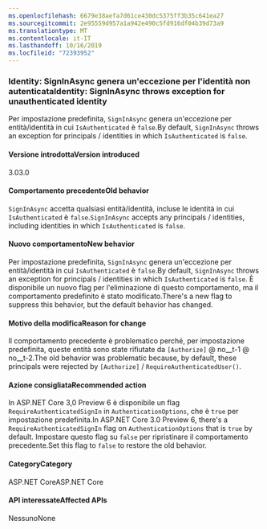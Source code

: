```yaml
---
ms.openlocfilehash: 6679e38aefa7d61ce430dc5375ff3b35c641ea27
ms.sourcegitcommit: 2e95559d957a1a942e490c5fd916df04b39d73a9
ms.translationtype: MT
ms.contentlocale: it-IT
ms.lasthandoff: 10/16/2019
ms.locfileid: "72393952"
---
```

### <a name="identity-signinasync-throws-exception-for-unauthenticated-identity"></a><span data-ttu-id="49e47-101">Identity: SignInAsync genera un'eccezione per l'identità non autenticata</span><span class="sxs-lookup"><span data-stu-id="49e47-101">Identity: SignInAsync throws exception for unauthenticated identity</span></span>

<span data-ttu-id="49e47-102">Per impostazione predefinita, `SignInAsync` genera un'eccezione per entità/identità in cui `IsAuthenticated` è `false`.</span><span class="sxs-lookup"><span data-stu-id="49e47-102">By default, `SignInAsync` throws an exception for principals / identities in which `IsAuthenticated` is `false`.</span></span>

#### <a name="version-introduced"></a><span data-ttu-id="49e47-103">Versione introdotta</span><span class="sxs-lookup"><span data-stu-id="49e47-103">Version introduced</span></span>

<span data-ttu-id="49e47-104">3.0</span><span class="sxs-lookup"><span data-stu-id="49e47-104">3.0</span></span>

#### <a name="old-behavior"></a><span data-ttu-id="49e47-105">Comportamento precedente</span><span class="sxs-lookup"><span data-stu-id="49e47-105">Old behavior</span></span>

<span data-ttu-id="49e47-106">`SignInAsync` accetta qualsiasi entità/identità, incluse le identità in cui `IsAuthenticated` è `false`.</span><span class="sxs-lookup"><span data-stu-id="49e47-106">`SignInAsync` accepts any principals / identities, including identities in which `IsAuthenticated` is `false`.</span></span>

#### <a name="new-behavior"></a><span data-ttu-id="49e47-107">Nuovo comportamento</span><span class="sxs-lookup"><span data-stu-id="49e47-107">New behavior</span></span>

<span data-ttu-id="49e47-108">Per impostazione predefinita, `SignInAsync` genera un'eccezione per entità/identità in cui `IsAuthenticated` è `false`.</span><span class="sxs-lookup"><span data-stu-id="49e47-108">By default, `SignInAsync` throws an exception for principals / identities in which `IsAuthenticated` is `false`.</span></span> <span data-ttu-id="49e47-109">È disponibile un nuovo flag per l'eliminazione di questo comportamento, ma il comportamento predefinito è stato modificato.</span><span class="sxs-lookup"><span data-stu-id="49e47-109">There's a new flag to suppress this behavior, but the default behavior has changed.</span></span>

#### <a name="reason-for-change"></a><span data-ttu-id="49e47-110">Motivo della modifica</span><span class="sxs-lookup"><span data-stu-id="49e47-110">Reason for change</span></span>

<span data-ttu-id="49e47-111">Il comportamento precedente è problematico perché, per impostazione predefinita, queste entità sono state rifiutate da `[Authorize]` @ no__t-1 @ no__t-2.</span><span class="sxs-lookup"><span data-stu-id="49e47-111">The old behavior was problematic because, by default, these principals were rejected by `[Authorize]` / `RequireAuthenticatedUser()`.</span></span>

#### <a name="recommended-action"></a><span data-ttu-id="49e47-112">Azione consigliata</span><span class="sxs-lookup"><span data-stu-id="49e47-112">Recommended action</span></span>

<span data-ttu-id="49e47-113">In ASP.NET Core 3,0 Preview 6 è disponibile un flag `RequireAuthenticatedSignIn` in `AuthenticationOptions`, che è `true` per impostazione predefinita.</span><span class="sxs-lookup"><span data-stu-id="49e47-113">In ASP.NET Core 3.0 Preview 6, there's a `RequireAuthenticatedSignIn` flag on `AuthenticationOptions` that is `true` by default.</span></span> <span data-ttu-id="49e47-114">Impostare questo flag su `false` per ripristinare il comportamento precedente.</span><span class="sxs-lookup"><span data-stu-id="49e47-114">Set this flag to `false` to restore the old behavior.</span></span>

#### <a name="category"></a><span data-ttu-id="49e47-115">Category</span><span class="sxs-lookup"><span data-stu-id="49e47-115">Category</span></span>

<span data-ttu-id="49e47-116">ASP.NET Core</span><span class="sxs-lookup"><span data-stu-id="49e47-116">ASP.NET Core</span></span>

#### <a name="affected-apis"></a><span data-ttu-id="49e47-117">API interessate</span><span class="sxs-lookup"><span data-stu-id="49e47-117">Affected APIs</span></span>

<span data-ttu-id="49e47-118">Nessuno</span><span class="sxs-lookup"><span data-stu-id="49e47-118">None</span></span>

<!-- 

#### Affected APIs

Not detectable via API analysis

-->

